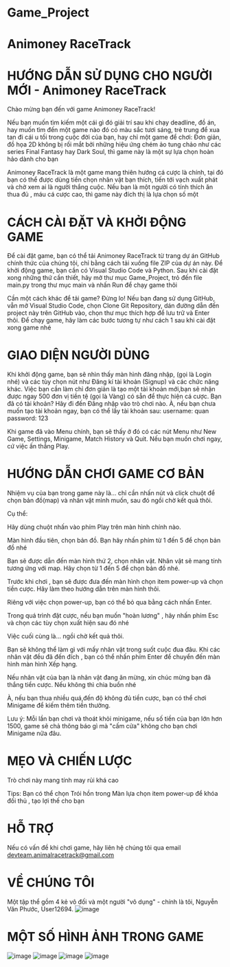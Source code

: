 # Game_Project
# Animoney RaceTrack

HƯỚNG DẪN SỬ DỤNG CHO NGƯỜI MỚI - Animoney RaceTrack
====================================================
Chào mừng bạn đến với game Animoney RaceTrack!

Nếu bạn muốn tìm kiếm một cái gì đó giải trí sau khi chạy deadline, đồ án, hay muốn tìm đến một game nào đó có màu sắc tươi sáng, trẻ trung để xua tan đi cái u tối trong cuộc đời của bạn, hay chỉ một game để chơi: Đơn giản, đồ họa 2D không bị rối mắt bởi những hiệu ứng chém ảo tung chảo như các series Final Fantasy hay Dark Soul, thì game này là một sự lựa chọn hoàn hảo dành cho bạn

Animoney RaceTrack là một game mang thiên hướng cá cược là chính, tại đó bạn có thể được dùng tiền chọn nhân vật bạn thích, tiến tới vạch xuất phát và chờ xem ai là người thắng cuộc. Nếu bạn là một người có tính thích ăn thua đủ , máu cá cược cao, thì game này đích thị là lựa chọn số một


CÁCH CÀI ĐẶT VÀ KHỞI ĐỘNG GAME
==============================
Để cài đặt game, bạn có thể tải Animoney RaceTrack từ trang dự án GitHub chính thức của chúng tôi, chỉ bằng cách tải xuống file ZIP của dự án này. 
Để khởi động game, bạn cần có Visual Studio Code và Python. Sau khi cài đặt xong những thứ cần thiết, hãy mở thư mục Game_Project, trỏ đến file main.py trong thư mục main và nhấn Run để chạy game thôi

Cần một cách khác để tải game? Đừng lo! Nếu bạn đang sử dụng GitHub, vẫn mở Visual Studio Code, chọn Clone Git Repository, dán đường dẫn đến project này trên GitHub vào, chọn thư mục thích hợp để lưu trữ và Enter thôi.
Để chạy game, hãy làm các bước tương tự như cách 1 sau khi cài đặt xong game nhé


GIAO DIỆN NGƯỜI DÙNG
====================
Khi khởi động game, bạn sẽ nhìn thấy màn hình đăng nhập, (gọi là Login nhé) và các tùy chọn nút như Đăng kí tài khoản (Signup) và các chức năng khác. 
Việc bạn cần làm chỉ đơn giản là tạo một tài khoản mới,bạn sẽ nhận được ngay 500 đơn vị tiền tệ (gọi là Vàng) có sẵn để thực hiện cá cược. 
Bạn đã có tài khoản? Hãy đi đến Đăng nhập vào trò chơi nào. 
À, nếu bạn chưa muốn tạo tài khoản ngay, bạn có thể lấy tài khoản sau:
username: quan
password: 123

Khi game đã vào Menu chính, bạn sẽ thấy ở đó có các nút Menu như New Game, Settings, Minigame, Match History và Quit.
Nếu bạn muốn chơi ngay, cứ việc ấn thẳng Play. 


HƯỚNG DẪN CHƠI GAME CƠ BẢN
==========================
Nhiệm vụ của bạn trong game này là... chỉ cần nhấn nút và click chuột để chọn bản đồ(map) và nhân vật mình muốn, sau đó ngồi chờ kết quả thôi. 

Cụ thể:

Hãy dùng chuột nhấn vào phím Play trên màn hình chính nào. 

Màn hình đầu tiên, chọn bản đồ. Bạn hãy nhấn phím từ 1 đến 5 để chọn bản đồ nhé

Bạn sẽ được dẫn đến màn hình thứ 2, chọn nhân vật. Nhân vật sẽ mang tính tương ứng với map. Hãy chọn từ 1 đến 5 để chọn bản đồ nhé.

Trước khi chơi , bạn sẽ được đưa đến màn hình chọn item power-up và chọn tiền cược. Hãy làm theo hướng dẫn trên màn hình thôi.

Riêng với việc chọn power-up, bạn có thể bỏ qua bằng cách nhấn Enter.

Trong quá trình đặt cược, nếu bạn muốn "hoàn lương" , hãy nhấn phím Esc và chọn các tùy chọn xuất hiện sau đó nhé

Việc cuối cùng là... ngồi chờ kết quả thôi.

Bạn sẽ không thể làm gì với mấy nhân vật trong suốt cuộc đua đâu. Khi các nhân vật đều đã đến đích , bạn có thể nhấn phím Enter để chuyển đến màn hình màn hình Xếp hạng. 

Nếu nhân vật của bạn là nhân vật đang ăn mừng, xin chúc mừng bạn đã thắng tiền cược. Nếu không thì chia buồn nhé

À, nếu bạn thua nhiều quá,đến độ không đủ tiền cược, bạn có thể chơi Minigame để kiếm thêm tiền thưởng. 

Lưu ý: Mỗi lần bạn chơi và thoát khỏi minigame, nếu số tiền của bạn lớn hơn 1500, game sẽ chả thông báo gì mà "cấm cửa" không cho bạn chơi Minigame nữa đâu.


MẸO VÀ CHIẾN LƯỢC
=================

Trò chơi này mang tính may rủi khá cao

Tips: Bạn có thể chọn Trói hồn trong Màn lựa chọn item power-up để khóa đối thủ , tạo lợi thế cho bạn


HỖ TRỢ
=======

Nếu có vấn đề khi chơi game, hãy liên hệ chúng tôi qua email
devteam.animalracetrack@gmail.com

VỀ CHÚNG TÔI
=============
Một tập thể gồm 4 kẻ vô đối và một người "vô dụng" - chính là tôi, Nguyễn Văn Phước, User12694.
![image](https://github.com/User12694/Game_Project/assets/89754537/ffefce11-bcc7-4d4a-92a6-2cf6f3223da9)


MỘT SỐ HÌNH ẢNH TRONG GAME
==========================
![image](https://github.com/User12694/Game_Project/assets/89754537/8f4faa5e-877b-49fe-b75e-a3cf0ca0731d)
![image](https://github.com/User12694/Game_Project/assets/89754537/882c5ce1-03eb-4dab-aa32-71d4d0cfa070)
![image](https://github.com/User12694/Game_Project/assets/89754537/47a7f5fd-7f0b-408c-9693-ab32ddb5e6fe)
![image](https://github.com/User12694/Game_Project/assets/89754537/74be978e-b692-407d-8dbc-d482ce959eb8)


